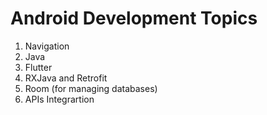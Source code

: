 # Android Development Topics
1) Navigation
2) Java
3) Flutter
4) RXJava and Retrofit
5) Room (for managing databases)
6) APIs Integrartion
